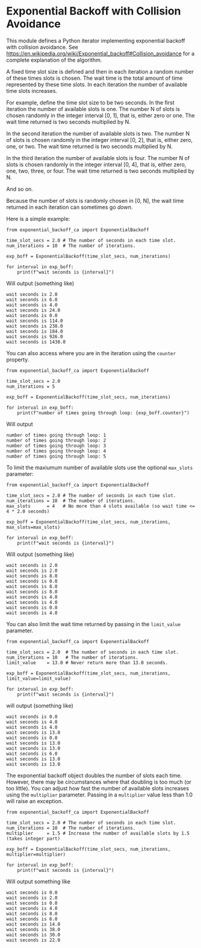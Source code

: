 # Exponential Backoff with Collision Avoidance

This module defines a Python iterator implementing exponential backoff
with collision avoidance. See
https://en.wikipedia.org/wiki/Exponential_backoff#Collision_avoidance for
a complete explanation of the algorithm.

A fixed time slot size is defined and then in each iteration a random
number of these times slots is chosen. The wait time is the total amount
of time represented by these time slots. In each iteration the number of
available time slots increases.

For example, define the time slot size to be two seconds. In the first
iteration the number of available slots is one. The number N of slots is
chosen randomly in the integer interval [0, 1], that is, either zero or
one. The wait time returned is two seconds multiplied by N.

In the second iteration the number of available slots is two. The number N
of slots is chosen randomly in the integer interval [0, 2], that is,
either zero, one, or two. The wait time returned is two seconds multiplied
by N.

In the third iteration the number of available slots is four. The number N
of slots is chosen randomly in the integer interval [0, 4], that is,
either zero, one, two, three, or four. The wait time returned is two
seconds multiplied by N.

And so on.

Because the number of slots is randomly chosen in [0, N], the wait time
returned in each iteration can sometimes go _down_.

Here is a simple example:
```
from exponential_backoff_ca import ExponentialBackoff

time_slot_secs = 2.0 # The number of seconds in each time slot.
num_iterations = 10  # The number of iterations.

exp_boff = ExponentialBackoff(time_slot_secs, num_iterations)

for interval in exp_boff:
    print(f"wait seconds is {interval}")
```
Will output (something like)
```
wait seconds is 2.0
wait seconds is 6.0
wait seconds is 4.0
wait seconds is 24.0
wait seconds is 0.0
wait seconds is 114.0
wait seconds is 238.0
wait seconds is 184.0
wait seconds is 926.0
wait seconds is 1438.0
```

You can also access where you are in the iteration using the `counter` property.
```
from exponential_backoff_ca import ExponentialBackoff

time_slot_secs = 2.0
num_iterations = 5

exp_boff = ExponentialBackoff(time_slot_secs, num_iterations)

for interval in exp_boff:
    print(f"number of times going through loop: {exp_boff.counter}")
```
Will output
```
number of times going through loop: 1
number of times going through loop: 2
number of times going through loop: 3
number of times going through loop: 4
number of times going through loop: 5
```

To limit the maxiumum number of available slots use the optional `max_slots` parameter:

```
from exponential_backoff_ca import ExponentialBackoff

time_slot_secs = 2.0 # The number of seconds in each time slot.
num_iterations = 10  # The number of iterations.
max_slots      = 4   # No more than 4 slots available (so wait time <= 4 * 2.0 seconds)

exp_boff = ExponentialBackoff(time_slot_secs, num_iterations, max_slots=max_slots)

for interval in exp_boff:
    print(f"wait seconds is {interval}")
```
Will output (something like)
```
wait seconds is 2.0
wait seconds is 2.0
wait seconds is 8.0
wait seconds is 0.0
wait seconds is 8.0
wait seconds is 8.0
wait seconds is 4.0
wait seconds is 4.0
wait seconds is 0.0
wait seconds is 4.0
```

You can also limit the wait time returned by passing in the `limit_value` parameter.
```
from exponential_backoff_ca import ExponentialBackoff

time_slot_secs = 2.0  # The number of seconds in each time slot.
num_iterations = 10   # The number of iterations.
limit_value    = 13.0 # Never return more than 13.0 seconds.

exp_boff = ExponentialBackoff(time_slot_secs, num_iterations, limit_value=limit_value)

for interval in exp_boff:
    print(f"wait seconds is {interval}")
```
will output (something like)
```
wait seconds is 0.0
wait seconds is 4.0
wait seconds is 4.0
wait seconds is 13.0
wait seconds is 0.0
wait seconds is 13.0
wait seconds is 13.0
wait seconds is 6.0
wait seconds is 13.0
wait seconds is 13.0
```

The exponential backoff object doubles the number of slots each time.
However, there may be circumstances where that doubling is too much (or
too little). You can adjust how fast the number of available slots
increases using the `multiplier` parameter. Passing in a
`multiplier` value less than 1.0 will raise an exception.
```
from exponential_backoff_ca import ExponentialBackoff

time_slot_secs = 2.0 # The number of seconds in each time slot.
num_iterations = 10  # The number of iterations.
multiplier     = 1.5 # Increase the number of available slots by 1.5 (takes integer part)

exp_boff = ExponentialBackoff(time_slot_secs, num_iterations, multiplier=multiplier)

for interval in exp_boff:
    print(f"wait seconds is {interval}")
```
Will output something like
```
wait seconds is 0.0
wait seconds is 2.0
wait seconds is 0.0
wait seconds is 4.0
wait seconds is 8.0
wait seconds is 6.0
wait seconds is 14.0
wait seconds is 38.0
wait seconds is 30.0
wait seconds is 22.0
```

